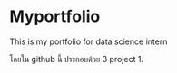 # Myportfolio
This is my portfolio for data science intern

โดยใน github นี้ ประกอบด้วย 3 project 
1.
